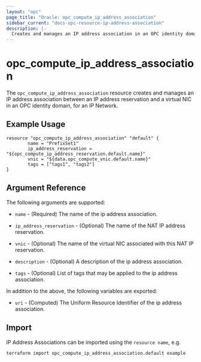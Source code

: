 ```yaml
---
layout: "opc"
page_title: "Oracle: opc_compute_ip_address_association"
sidebar_current: "docs-opc-resource-ip-address-association"
description: |-
  Creates and manages an IP address association in an OPC identity domain, for an IP Network.
---
```


# opc\_compute\_ip\_address\_association

The ``opc_compute_ip_address_association`` resource creates and manages an IP address association between an IP address reservation and a virtual NIC in an OPC identity domain, for an IP Network.

## Example Usage

```
resource "opc_compute_ip_address_association" "default" {
        name = "PrefixSet1"
        ip_address_reservation = "${opc_compute_ip_address_reservation.default.name}"
        vnic = "${data.opc_compute_vnic.default.name}"
        tags = ["tags1", "tags2"]
}
```

## Argument Reference

The following arguments are supported:

* `name` - (Required) The name of the ip address association.

* `ip_address_reservation` - (Optional) The name of the NAT IP address reservation.

* `vnic` - (Optional) The name of the virtual NIC associated with this NAT IP reservation.

* `description` - (Optional) A description of the ip address association.

* `tags` - (Optional) List of tags that may be applied to the ip address association.

In addition to the above, the following variables are exported:

* `uri` - (Computed) The Uniform Resource Identifier of the ip address association.

## Import

IP Address Associations can be imported using the `resource name`, e.g.

```
terraform import opc_compute_ip_address_association.default example
```
